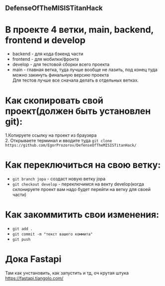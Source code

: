 ## DefenseOfTheMISISTitanHack

# В проекте 4 ветки, main, backend, frontend и develop
- backend - для кода бэкенд части   
- frontend - для мобилки/фронта   
- develop - для тестовой сборки всего проекта   
- main - главная ветка, туда лучше вообще не лазить, под конец туда можно закинуть финальную версию проекта  
Для тестов лучше все сначала делать в отдельных ветках.   

# Как скопировать свой проект(должен быть установлен git):   
1.Копируете ссылку на проект из браузера  
2. Открываете терминал и вводите туда `git clone https://github.com/EgorProzorov/DefenseOfTheMISISTitanHack/`     

# Как переключиться на свою ветку:  
- `git branch jopa` - создаст новую ветку jopa   
- `git checkout develop` - переключимся на векту develop(когда склонируете проект вам надо будет перейти на ветку для своей части)   

# Как закоммитить свои изменения:  
- `git add .`     
- `git commit -m "текст вашего коммита"`       
- `git push`


# Дока Fastapi   
Там как унстановить, как запустить и тд, оч крутая штука    
https://fastapi.tiangolo.com/

